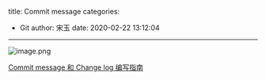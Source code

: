 title: Commit message
categories:
 - Git
author: 宋玉
date: 2020-02-22 13:12:04
---
![image.png](https://cdn.nlark.com/yuque/0/2019/png/394169/1564113325412-f15e693f-4598-48f7-bde2-9354b98dc26b.png#align=left&display=inline&height=290&name=image.png&originHeight=290&originWidth=902&size=51879&status=done&style=none&width=902)

[Commit message 和 Change log 编写指南](http://www.ruanyifeng.com/blog/2016/01/commit_message_change_log.html)
